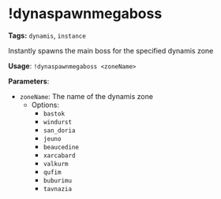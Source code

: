 # !dynaspawnmegaboss

**Tags:** `dynamis`, `instance`

Instantly spawns the main boss for the specified dynamis zone

**Usage**: `!dynaspawnmegaboss <zoneName>`

**Parameters**:
- `zoneName`: The name of the dynamis zone
  - Options:
    - `bastok`
    - `windurst`
    - `san_doria`
    - `jeuno`
    - `beaucedine`
    - `xarcabard`
    - `valkurm`
    - `qufim`
    - `buburimu`
    - `tavnazia`
    